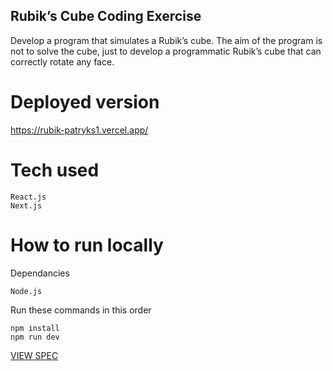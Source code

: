 ## Rubik’s Cube Coding Exercise 
Develop a program that simulates a Rubik’s cube. The aim of the program is not to solve the cube,
just to develop a programmatic Rubik’s cube that can correctly rotate any face.

# Deployed version
https://rubik-patryks1.vercel.app/

# Tech used
```
React.js
Next.js
```

# How to run locally
Dependancies 
```
Node.js
```

Run these commands in this order
```
npm install
npm run dev
```


[VIEW SPEC](/spec/TTC%20Developer%20Coding%20Exercise%20-%20Rubik's%20Cube.pdf)
